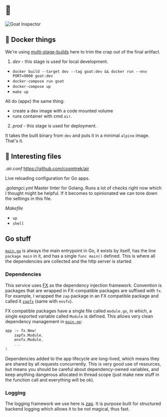 # 🐐 

![Goat Inspector](https://github.com/banditml/goat/workflows/Goat%20Inspector/badge.svg)

## 🐳 Docker things

We're using [multi-stage-builds](https://docs.docker.com/develop/develop-images/multistage-build/) here to trim the crap out of the final artifact.

1. *dev* - this stage is used for local development.

* `docker build --target dev --tag goat:dev && docker run --env PORT=9000 goat:dev`
* `docker-compose run goat`
* `docker-compose up`
* `make up`

All do (appx) the same thing:
* create a dev image with a code mounted volume
* runs container with cmd `air`.

2. *prod* - this stage is used for deployment.

It takes the built binary from `dev` and puts it in a minimal `alpine` image.
That's it.

## 📁 Interesting files

*.air.conf*
https://github.com/cosmtrek/air

Live reloading configuration for Go apps.

*.golangci.yml*
Master linter for Golang.  Runs a lot of checks right now which I thought might
be helpful.  If it becomes to opinionated we can tone down the settings in this file.

*Makefile*
* `up`
* `shell`

## Go stuff

[`main.go`](./main.go) is always the main entrypoint in Go, it exists by
itself, has the line `package main` in it, and has a single `func main()`
defined.  This is where all the dependencies are collected and the http server
is started.

### Dependencies

This service uses [FX](https://github.com/uber-go/fx) as the dependency
injection framework.  Convention is packages that are wrapped in FX-compatible
packages are suffixed with `fx`.  For example, I wrapped the `zap` package in
an FX compatible package and called it [`zapfx`](./zapfx) (same with `envfx`).

FX compatible packages have a single file called `module.go`, in which, a
single exported variable called `Module` is defined.  This allows very clean
dependency management in [`main.go`](./main.go):

```go
app := fx.New(
    zapfx.Module,
    envfx.Module,
    ...
)
```

Dependencies added to the app lifecycle are long-lived, which means they are
shared by all requests concurrently.  This is very good use of resources, but
means you should be careful about dependency-owned variables, and keep anything
dangerous allocated in thread scope (just make new stuff in the function call
and everything will be ok).

### Logging

The logging framework we use here is [zap](https://github.com/uber-go/zap).  It
is purpose built for structured backend logging which allows it to be not
magical, thus fast.
